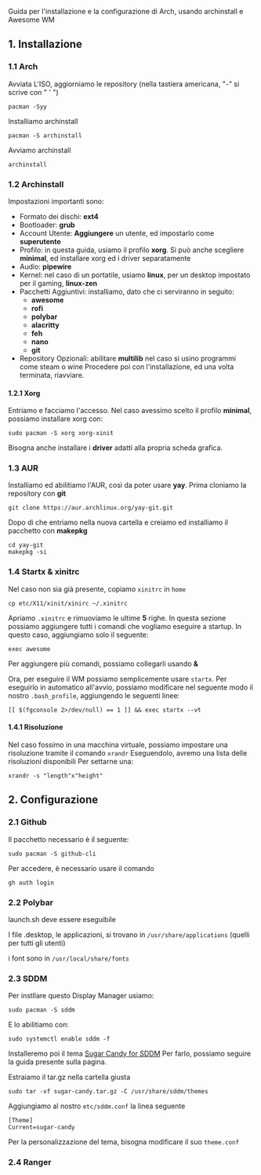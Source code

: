 Guida per l'installazione e la configurazione di Arch, usando archinstall e Awesome WM

## 1. Installazione

### 1.1 Arch
Avviata L'ISO, aggiorniamo le repository (nella tastiera americana, "-" si scrive con " ' ")
~~~
pacman -Syy
~~~
Installiamo archinstall
~~~
pacman -S archinstall
~~~
Avviamo archinstall
~~~
archinstall
~~~

### 1.2 Archinstall
Impostazioni importanti sono:
* Formato dei dischi: __ext4__
* Bootloader: __grub__
* Account Utente: __Aggiungere__ un utente, ed impostarlo come __superutente__
* Profilo: in questa guida, usiamo il profilo __xorg__. Si può anche scegliere __minimal__, ed installare xorg ed i driver separatamente
* Audio: __pipewire__
* Kernel: nel caso di un portatile, usiamo __linux__, per un desktop impostato per il gaming, __linux-zen__
* Pacchetti Aggiuntivi: installiamo, dato che ci serviranno in seguito:
	* __awesome__
	* __rofi__
	* __polybar__
	* __alacritty__
	* __feh__
	* __nano__
	* __git__
* Repository Opzionali: abilitare __multilib__ nel caso si usino programmi come steam o wine
Procedere poi con l'installazione, ed una volta terminata, riavviare.

#### 1.2.1 Xorg 
Entriamo e facciamo l'accesso. Nel caso avessimo scelto il profilo __minimal__, possiamo installare xorg con:
~~~
sudo pacman -S xorg xorg-xinit
~~~
Bisogna anche installare i __driver__ adatti alla propria scheda grafica.

### 1.3 AUR
Installiamo ed abilitiamo l'AUR, così da poter usare __yay__.
Prima cloniamo la repository con __git__
~~~
git clone https://aur.archlinux.org/yay-git.git
~~~
Dopo di che entriamo nella nuova cartella e creiamo ed installiamo il pacchetto con __makepkg__
~~~
cd yay-git
makepkg -si
~~~

### 1.4 Startx & xinitrc
Nel caso non sia già presente, copiamo `xinitrc` in `home`
~~~
cp etc/X11/xinit/xinirc ~/.xinitrc
~~~
Apriamo `.xinitrc` e rimuoviamo le ultime __5__ righe.
In questa sezione possiamo aggiungere tutti i comandi che vogliamo eseguire a startup. In questo caso, aggiungiamo solo il seguente:
~~~
exec awesome
~~~
Per aggiungere più comandi, possiamo collegarli usando __&__

Ora, per eseguire il WM possiamo semplicemente usare `startx`. Per eseguirlo in automatico all'avvio, possiamo modificare nel seguente modo il nostro `.bash_profile`, aggiungendo le seguenti linee:
~~~
[[ $(fgconsole 2>/dev/null) == 1 ]] && exec startx --vt
~~~

#### 1.4.1 Risoluzione
Nel caso fossimo in una macchina virtuale, possiamo impostare una risoluzione tramite il comando `xrandr`
Eseguendolo, avremo una lista delle risoluzioni disponibili
Per settarne una:
~~~
xrandr -s "length"x"height"
~~~

## 2. Configurazione

### 2.1 Github
Il pacchetto necessario è il seguente:
~~~
sudo pacman -S github-cli
~~~
Per accedere, è necessario usare il comando
~~~
gh auth login 
~~~

### 2.2 Polybar
launch.sh deve essere eseguibile

I file .desktop, le applicazioni, si trovano in `/usr/share/applications` (quelli per tutti gli utenti)

i font sono in `/usr/local/share/fonts` 

### 2.3 SDDM
Per instllare questo Display Manager usiamo:
~~~
sudo pacman -S sddm
~~~
E lo abilitiamo con:
~~~
sudo systemctl enable sddm -f
~~~

Installeremo poi il tema [Sugar Candy for SDDM](https://www.gnome-look.org/p/1312658) Per farlo, possiamo seguire la guida presente sulla pagina.

Estraiamo il tar.gz nella cartella giusta
~~~
sudo tar ‑xf sugar‑candy.tar.gz ‑C /usr/share/sddm/themes
~~~

Aggiungiamo al nostro `etc/sddm.conf` la linea seguente
~~~
[Theme]
Current=sugar-candy
~~~

Per la personalizzazione del tema, bisogna modificare il suo `theme.conf`

### 2.4 Ranger


